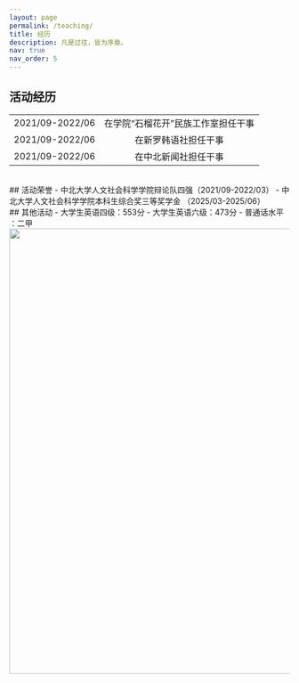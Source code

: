 ```yaml
---
layout: page
permalink: /teaching/
title: 经历
description: 凡是过往，皆为序章。
nav: true
nav_order: 5
---
```


## 活动经历
<table  border="0">
  <tr>
    <td  align="center">2021/09-2022/06</td>
    <td  align="center">在学院“石榴花开”民族工作室担任干事</td>
  </tr>
  <tr>
    <td  align="center">2021/09-2022/06</td>
    <td  align="center">在新罗韩语社担任干事</td>
  </tr>
  <tr>
    <td  align="center">2021/09-2022/06</td>
    <td  align="center">在中北新闻社担任干事</td>
  </tr>
</table>
<br>
## 活动荣誉
- 中北大学人文社会科学学院辩论队四强（2021/09-2022/03）
- 中北大学人文社会科学学院本科生综合奖三等奖学金 （2025/03-2025/06）
<br>
## 其他活动
- 大学生英语四级：553分
- 大学生英语六级：473分
-   普通话水平  ：二甲
<br>
<a href="https://github.com/SocratesClub/SocratesClub.github.io/edit/master/_pages/teaching.md">
  <img src="https://user-images.githubusercontent.com/543384/192227995-fdb3a693-2f68-4dc4-b9bd-06053066322f.png" width = "800" align="middle" />
</a>
<br>



